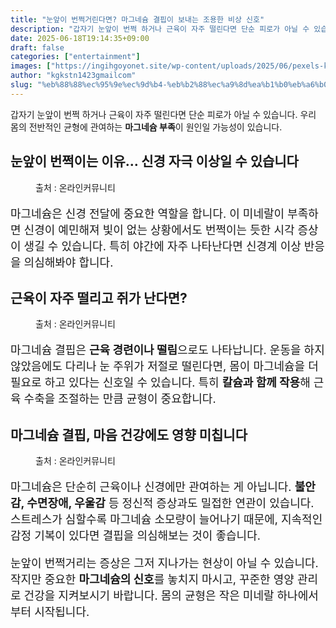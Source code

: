 ```yaml
---
title: "눈앞이 번쩍거린다면? 마그네슘 결핍이 보내는 조용한 비상 신호"
description: "갑자기 눈앞이 번쩍 하거나 근육이 자주 떨린다면 단순 피로가 아닐 수 있습니다. 우리 몸의 전반적인 균형에 관여하는 마그네슘 부족이 원인일 가능성이 있습니다."
date: 2025-06-18T19:14:35+09:00
draft: false
categories: ["entertainment"]
images: ["https://ingihgoyonet.site/wp-content/uploads/2025/06/pexels-kseniachernaya-5752282-1-1024x684.jpg", "https://ingihgoyonet.site/wp-content/uploads/2025/06/pexels-ron-lach-8142197-1024x683.jpg", "https://ingihgoyonet.site/wp-content/uploads/2025/06/pexels-shvetsa-3683046-1024x683.jpg"]
author: "kgkstn1423gmailcom"
slug: "%eb%88%88%ec%95%9e%ec%9d%b4-%eb%b2%88%ec%a9%8d%ea%b1%b0%eb%a6%b0%eb%8b%a4%eb%a9%b4-%eb%a7%88%ea%b7%b8%eb%84%a4%ec%8a%98-%ea%b2%b0%ed%95%8d%ec%9d%b4-%eb%b3%b4%eb%82%b4%eb%8a%94-%ec%a1%b0%ec%9a%a9"
---
```


<p>갑자기 눈앞이 번쩍 하거나 근육이 자주 떨린다면 단순 피로가 아닐 수 있습니다. 우리 몸의 전반적인 균형에 관여하는 <strong>마그네슘 부족</strong>이 원인일 가능성이 있습니다.</p> <h2 >눈앞이 번쩍이는 이유… 신경 자극 이상일 수 있습니다</h2> <figure ><img src="https://ingihgoyonet.site/wp-content/uploads/2025/06/pexels-kseniachernaya-5752282-1-1024x684.jpg" alt="" style="aspect-ratio:16/9;object-fit:cover"/><figcaption >출처 : 온라인커뮤니티</figcaption></figure> <p style="font-size:18px">마그네슘은 신경 전달에 중요한 역할을 합니다. 이 미네랄이 부족하면 신경이 예민해져 빛이 없는 상황에서도 번쩍이는 듯한 시각 증상이 생길 수 있습니다. 특히 야간에 자주 나타난다면 신경계 이상 반응을 의심해봐야 합니다.</p> <h2 >근육이 자주 떨리고 쥐가 난다면?</h2> <figure ><img src="https://ingihgoyonet.site/wp-content/uploads/2025/06/pexels-ron-lach-8142197-1024x683.jpg" alt="" style="aspect-ratio:16/9;object-fit:cover"/><figcaption >출처 : 온라인커뮤니티</figcaption></figure> <p style="font-size:18px">마그네슘 결핍은 <strong>근육 경련이나 떨림</strong>으로도 나타납니다. 운동을 하지 않았음에도 다리나 눈 주위가 저절로 떨린다면, 몸이 마그네슘을 더 필요로 하고 있다는 신호일 수 있습니다. 특히 <strong>칼슘과 함께 작용</strong>해 근육 수축을 조절하는 만큼 균형이 중요합니다.</p> <h2 >마그네슘 결핍, 마음 건강에도 영향 미칩니다</h2> <figure ><img src="https://ingihgoyonet.site/wp-content/uploads/2025/06/pexels-shvetsa-3683046-1024x683.jpg" alt="" style="aspect-ratio:16/9;object-fit:cover"/><figcaption >출처 : 온라인커뮤니티</figcaption></figure> <p style="font-size:18px">마그네슘은 단순히 근육이나 신경에만 관여하는 게 아닙니다. <strong>불안감, 수면장애, 우울감</strong> 등 정신적 증상과도 밀접한 연관이 있습니다. 스트레스가 심할수록 마그네슘 소모량이 늘어나기 때문에, 지속적인 감정 기복이 있다면 결핍을 의심해보는 것이 좋습니다.</p> <p style="font-size:18px">눈앞이 번쩍거리는 증상은 그저 지나가는 현상이 아닐 수 있습니다. 작지만 중요한 <strong>마그네슘의 신호</strong>를 놓치지 마시고, 꾸준한 영양 관리로 건강을 지켜보시기 바랍니다. 몸의 균형은 작은 미네랄 하나에서부터 시작됩니다.</p>